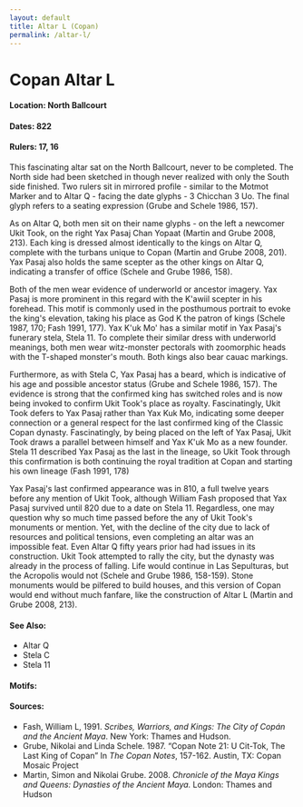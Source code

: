 ```yaml
---
layout: default
title: Altar L (Copan)
permalink: /altar-l/
---
```


# Copan Altar L

#### <strong>Location:</strong> North Ballcourt
#### <strong>Dates:</strong> 822
#### <strong>Rulers:</strong> 17, 16

This fascinating altar sat on the North Ballcourt, never to be completed.
The North side had been sketched in though never realized with only the
South side finished. Two rulers sit in mirrored profile - similar to the
Motmot Marker and to Altar Q - facing the date glyphs - 3 Chicchan 3 Uo. The final glyph refers to a seating expression (Grube and Schele 1986, 157).

As on Altar Q, both men sit on their name glyphs - on the left a newcomer Ukit Took, on the right Yax Pasaj Chan Yopaat (Martin and Grube 2008, 213). Each
king is dressed almost identically to the kings on Altar Q, complete with the
turbans unique to Copan (Martin and Grube 2008, 201). Yax Pasaj also holds the
same  scepter as the other kings on Altar Q, indicating a transfer of office (Schele and Grube 1986, 158).

Both of the men wear evidence of underworld or ancestor imagery. Yax Pasaj is
more prominent in this regard with the K'awiil scepter in his forehead. This motif is commonly used in the posthumous portrait to evoke the king's elevation, taking his place as God K the patron of kings  (Schele 1987, 170; Fash 1991, 177). Yax K'uk Mo' has a similar motif in Yax Pasaj's funerary stela, Stela 11. To complete their similar dress with underworld meanings, both men wear witz-monster pectorals with zoomorphic heads with the T-shaped monster's mouth. Both kings also bear cauac markings.

Furthermore, as with Stela C, Yax Pasaj has a beard, which is indicative of his age and possible ancestor status (Grube and Schele 1986, 157). The evidence is strong that the confirmed king has switched roles and is now being invoked to confirm Ukit Took's place as royalty. Fascinatingly, Ukit Took defers to Yax Pasaj rather than Yax Kuk Mo, indicating some deeper connection or a general respect for the last confirmed king of the Classic Copan dynasty. Fascinatingly, by being placed on the left of Yax Pasaj, Ukit Took draws a parallel between himself and Yax K'uk Mo as a new founder. Stela 11 described Yax Pasaj as the last in the lineage, so Ukit Took through this confirmation is both continuing  the royal tradition at Copan and starting his own lineage (Fash 1991, 178)

Yax Pasaj's last confirmed appearance was in 810, a full twelve years before any mention of Ukit Took, although William Fash proposed that Yax Pasaj survived until 820 due to a date on Stela 11. Regardless, one may question why so much time passed before the any of Ukit Took's monuments or mention. Yet, with the decline of the city due to lack of resources and political tensions, even completing an altar was an impossible feat. Even Altar Q fifty years prior had had issues in its construction. Ukit Took attempted to rally the city, but the dynasty was already in the process of falling. Life would continue in Las Sepulturas, but the Acropolis would not (Schele and Grube 1986, 158-159). Stone monuments would be pilfered to build houses, and this version of Copan would end without much fanfare, like the construction of Altar L (Martin and Grube 2008, 213).

#### See Also:
<ul>
<li>Altar Q</li>
<li>Stela C</li>
<li>Stela 11</li>
</ul>

#### Motifs:

#### Sources:
<ul>
<li>Fash, William L, 1991. <cite>Scribes, Warriors, and Kings: The City of Copán and the Ancient Maya</cite>. New York: Thames and Hudson.</li>
<li>Grube, Nikolai and Linda Schele. 1987. “Copan Note 21: U Cit-Tok, The Last King of Copan” In <cite>The Copan Notes</cite>, 157-162. Austin, TX: Copan Mosaic Project</li>
<li>Martin, Simon and Nikolai Grube. 2008. <cite>Chronicle of the Maya Kings and
    Queens: Dynasties of the Ancient Maya.</cite> London: Thames and Hudson</li>
</ul>
